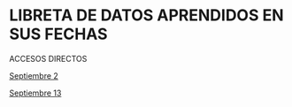 # LIBRETA DE DATOS APRENDIDOS EN SUS FECHAS
ACCESOS DIRECTOS 

[Septiembre 2](Jireth08\Septiembre-2/septiembre-2.md)

[Septiembre 13](Jireth08\Septiembre-2/septiembre-13.md)
